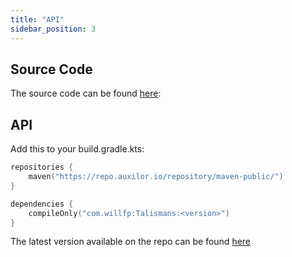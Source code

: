 ```yaml
---
title: "API"
sidebar_position: 3
---
```


## Source Code

The source code can be found [here](https://github.com/Auxilor/Talismans):

## API

Add this to your build.gradle.kts:

```kts
repositories {
    maven("https://repo.auxilor.io/repository/maven-public/")
}

dependencies {
    compileOnly("com.willfp:Talismans:<version>")
}
```

The latest version available on the repo can be found [here](https://github.com/Auxilor/Talismans/tags)

